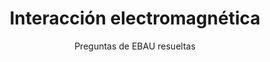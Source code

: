 ---
title: Interacción electromagnética
subtitle: Preguntas de EBAU resueltas
summary: Preguntas de EBAU resueltas.
tags:
- EBAU
- electromagnetismo
categories:
- Física

# Optional external URL for project (replaces project detail page).
external_link: "https://drive.google.com/file/d/18kjYYFBk-PxNYZxZdiQvlrsMTDK2eiQK/view"

image:
  caption: Imagen de [**Gerd Altmann**](https://pixabay.com/es/users/geralt-9301/) en [Pixabay](https://pixabay.com/es/)
  focal_point: Smart
---